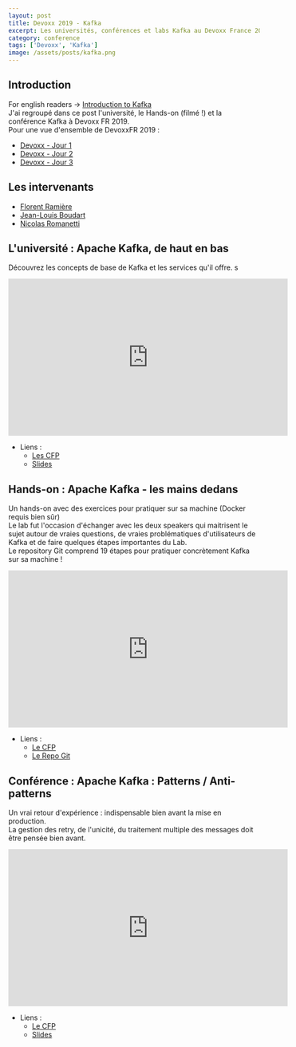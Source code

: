 ```yaml
---
layout: post
title: Devoxx 2019 - Kafka
excerpt: Les universités, conférences et labs Kafka au Devoxx France 2019 par Florent Ramière, Jean-Louis Boudart et Nicolas Romanetti
category: conference
tags: ['Devoxx', 'Kafka']
image: /assets/posts/kafka.png
---
```


## Introduction

For english readers -> [Introduction to Kafka](https://christ-off.github.io/introduction_kafka)  
J'ai regroupé dans ce post l'université, le Hands-on (filmé !) et la conférence Kafka à Devoxx FR 2019.  
Pour une vue d'ensemble de DevoxxFR 2019 :
- [Devoxx - Jour 1](https://christ-off.github.io/devoxxfr-2019-jour1/)
- [Devoxx - Jour 2](https://christ-off.github.io/devoxxfr-2019-jour2/)
- [Devoxx - Jour 3](https://christ-off.github.io/devoxxfr-2019-jour3/)

## Les intervenants 

- [Florent Ramière](https://www.twitter.com/@framiere)
- [Jean-Louis Boudart](https://www.twitter.com/@jlboudart)
- [Nicolas Romanetti](https://www.twitter.com/@nromanetti)

## L'université : Apache Kafka, de haut en bas

Découvrez les concepts de base de Kafka et les services qu'il offre.  s

<iframe width="560" height="315" src="https://www.youtube-nocookie.com/embed/KWAELycyxTc" frameborder="0" allow="accelerometer; autoplay; encrypted-media; gyroscope; picture-in-picture" allowfullscreen></iframe>

- Liens :
  - [Les CFP](https://cfp.devoxx.fr/2019/talk/QMD-0319/Apache_Kafka,_de_haut_en_bas.)
  - [Slides](https://www.slideshare.net/FlorentRamiere/devoxx-university-kafka-de-haut-en-bas)

## Hands-on : Apache Kafka - les mains dedans

Un hands-on avec des exercices pour pratiquer sur sa machine (Docker requis bien sûr)  
Le lab fut l'occasion d'échanger avec les deux speakers qui maitrisent le sujet autour de vraies questions, de vraies problématiques d'utilisateurs de Kafka et de faire quelques étapes importantes du Lab.  
Le repository Git comprend 19 étapes pour pratiquer concrètement Kafka sur sa machine !      

<iframe width="560" height="315" src="https://www.youtube.com/embed/rF1AdbeJTyc" frameborder="0" allow="accelerometer; autoplay; encrypted-media; gyroscope; picture-in-picture" allowfullscreen></iframe>

- Liens :
  - [Le CFP](https://cfp.devoxx.fr/2019/talk/ZAO-0738/Apache_Kafka_-_les_mains_dedans)
  - [Le Repo Git](https://github.com/framiere/a-kafka-story)
  
## Conférence : Apache Kafka : Patterns / Anti-patterns

Un vrai retour d'expérience : indispensable bien avant la mise en production.  
La gestion des retry, de l'unicité, du traitement multiple des messages doit être pensée bien avant.  

<iframe width="560" height="315" src="https://www.youtube-nocookie.com/embed/rp537D69CYw" frameborder="0" allow="accelerometer; autoplay; encrypted-media; gyroscope; picture-in-picture" allowfullscreen></iframe>

- Liens : 
  - [Le CFP](https://cfp.devoxx.fr/2019/talk/IVI-0641/Apache_Kafka_:_Patterns_%2F_Anti-patterns)
  - [Slides](https://www.slideshare.net/FlorentRamiere/apache-kafka-patterns-antipatterns)
